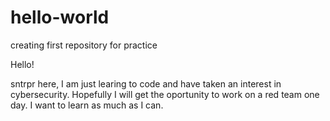 # hello-world
creating first repository for practice


Hello!

sntrpr here, I am just learing to code and have taken an interest in cybersecurity. 
Hopefully I will get the oportunity to work on a red team one day. I want to learn as much as I can.
